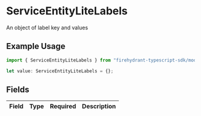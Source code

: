 # ServiceEntityLiteLabels

An object of label key and values

## Example Usage

```typescript
import { ServiceEntityLiteLabels } from "firehydrant-typescript-sdk/models/components";

let value: ServiceEntityLiteLabels = {};
```

## Fields

| Field       | Type        | Required    | Description |
| ----------- | ----------- | ----------- | ----------- |